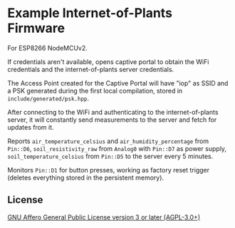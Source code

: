 # Example Internet-of-Plants Firmware

For ESP8266 NodeMCUv2.

If credentials aren't available, opens captive portal to obtain the WiFi credentials and the internet-of-plants server credentials.

The Access Point created for the Captive Portal will have "iop" as SSID and a PSK generated during the first local compilation, stored in `include/generated/psk.hpp`.

After connecting to the WiFi and authenticating to the internet-of-plants server, it will constantly send measurements to the server and fetch for updates from it.

Reports `air_temperature_celsius` and `air_humidity_percentage` from `Pin::D6`, `soil_resistivity_raw` from `Analog0` with `Pin::D7` as power supply, `soil_temperature_celsius` from `Pin::D5` to the server every 5 minutes.

Monitors `Pin::D1` for button presses, working as factory reset trigger (deletes everything stored in the persistent memory).

## License

[GNU Affero General Public License version 3 or later (AGPL-3.0+)](https://github.com/internet-of-plants/default-firmware/blob/main/LICENSE.md)
